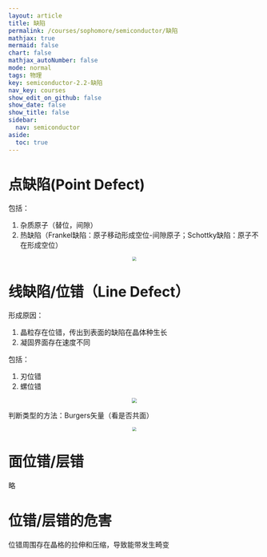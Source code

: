 ```yaml
---
layout: article
title: 缺陷
permalink: /courses/sophomore/semiconductor/缺陷
mathjax: true
mermaid: false
chart: false
mathjax_autoNumber: false
mode: normal
tags: 物理
key: semiconductor-2.2-缺陷
nav_key: courses
show_edit_on_github: false
show_date: false
show_title: false
sidebar:
  nav: semiconductor
aside:
  toc: true
---
```


<!--more-->

$$
\newcommand{\dif}{\mathop{}\!\mathrm{d}}
\newcommand{\p}{\partial}
$$

# 点缺陷(Point Defect)

包括：
1. 杂质原子（替位，间隙）
2. 热缺陷（Frankel缺陷：原子移动形成空位-间隙原子；Schottky缺陷：原子不在形成空位）

<center><img src="https://i.loli.net/2020/03/12/RoiA93D8GZgwnlh.png" style="zoom:50%"></center>

# 线缺陷/位错（Line Defect）

形成原因：
1. 晶粒存在位错，传出到表面的缺陷在晶体种生长
2. 凝固界面存在速度不同

包括：
1. 刃位错
2. 螺位错

<center><img src="https://www.researchgate.net/profile/Razin_Sazzad_Molla/publication/325178996/figure/fig11/AS:626957343547398@1526489687183/Line-defects-a-edge-dislocation-and-b-screw-dislocation.png" style="zoom:60%"></center>

判断类型的方法：Burgers矢量（看是否共面）

<center><img src="https://upload.wikimedia.org/wikipedia/commons/5/57/Vector_de_Burgers.PNG" style="zoom:50%"></center>

# 面位错/层错

略

# 位错/层错的危害

位错周围存在晶格的拉伸和压缩，导致能带发生畸变